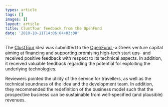 ```yaml
---
types: article
tags: []
images: []
layout: article
title: ClustTour feedback from the OpenFund
date: '2010-10-11T14:06:04+03:00'
---
```

<p>The <a href="http://www.clusttour.gr">ClustTour</a> idea was submitted to the <a href="http://www.theopenfund.com/">OpenFund </a>-a Greek venture capital aiming at financing and supporting promising high-tech start ups- and received positive feedback with respect to its technical aspects. In addition, it received valuable feedback regarding the potential for exploiting the underlying technologies.</p>
<p>Reviewers pointed the utility of the service for travellers, as well as the technical soundness of the idea and the development team. In addition, they recommended the redefinition of the business model such that the prospective business can be sustainable from well-specified (and plausible) revenues.</p>
